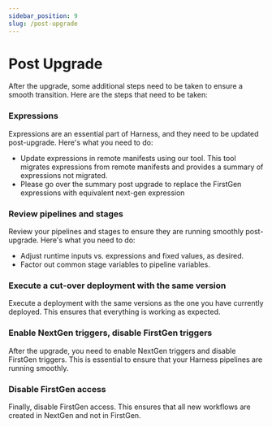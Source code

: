 ```yaml
---
sidebar_position: 9
slug: /post-upgrade
---
```


# Post Upgrade

After the upgrade, some additional steps need to be taken to ensure a smooth transition. Here are the steps that need to be taken:

### Expressions

Expressions are an essential part of Harness, and they need to be updated post-upgrade. Here's what you need to do:

- Update expressions in remote manifests using our tool. This tool migrates expressions from remote manifests and provides a summary of expressions not migrated.
- Please go over the summary post upgrade to replace the FirstGen expressions with equivalent next-gen expression

### Review pipelines and stages

Review your pipelines and stages to ensure they are running smoothly post-upgrade. Here's what you need to do:

- Adjust runtime inputs vs. expressions and fixed values, as desired.
- Factor out common stage variables to pipeline variables.

### Execute a cut-over deployment with the same version

Execute a deployment with the same versions as the one you have currently deployed. This ensures that everything is working as expected.

### Enable NextGen triggers, disable FirstGen triggers

After the upgrade, you need to enable NextGen triggers and disable FirstGen triggers. This is essential to ensure that your Harness pipelines are running smoothly.

### Disable FirstGen access

Finally, disable FirstGen access. This ensures that all new workflows are created in NextGen and not in FirstGen.
